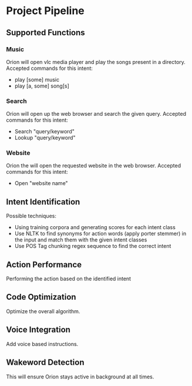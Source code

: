 # Project Pipeline


## Supported Functions

### Music

Orion will open vlc media player and play the songs present in a directory. Accepted commands for this intent:
  - play [some] music
  - play [a, some] song[s]
 
### Search

Orion will open up the web browser and search the given query. Accepted commands for this intent:
  - Search "query/keyword"
  - Lookup "query/keyword"

### Website

Orion the will open the requested website in the web browser. Accepted commands
 for this intent:
  - Open "website name"


## Intent Identification

Possible techniques:
  - Using training corpora and generating scores for each intent class
  - Use NLTK to find synonyms for action words (apply porter stemmer) in the input and match them with the given intent classes
  - Use POS Tag chunking regex sequence to find the correct intent


## Action Performance

Performing the action based on the identified intent


## Code Optimization

Optimize the overall algorithm.


## Voice Integration

Add voice based instructions.


## Wakeword Detection

This will ensure Orion stays active in background at all times.

